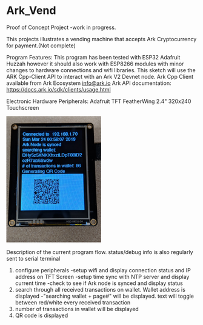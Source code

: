 # Ark_Vend

Proof of Concept Project -work in progress.  

This projects illustrates a vending machine that accepts Ark Cryptocurrency for payment.(Not complete)

Program Features: 
This program has been tested with ESP32 Adafruit Huzzah however it should also work with ESP8266 modules with minor changes to hardware connections and wifi libraries.
This sketch will use the ARK Cpp-Client API to interact with an Ark V2 Devnet node.
Ark Cpp Client available from Ark Ecosystem <info@ark.io>
Ark API documentation:  https://docs.ark.io/sdk/clients/usage.html

Electronic Hardware Peripherals:
	Adafruit TFT FeatherWing 2.4" 320x240 Touchscreen
    
<img src="TFTscreen.jpg" alt="240x320 TFT screen" width="250"/>    

Description of the current program flow.  status/debug info is also regularly sent to serial terminal
1. configure peripherals
  -setup wifi and display connection status and IP address on TFT Screen
  -setup time sync with NTP server and display current time
  -check to see if Ark node is synced and display status
2. search through all received transactions on wallet. Wallet address is displayed
  -"searching wallet + page#" will be displayed. text will toggle between red/white every received transaction
3. number of transactions in wallet will be displayed
4. QR code is displayed 
